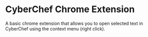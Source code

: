 # CyberChef Chrome Extension

A basic chrome extension that allows you to open selected text in CyberChef using the context menu (right click).

